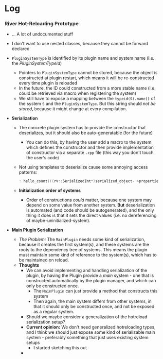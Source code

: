 # Log

### River Hot-Reloading Prototype



- ... A lot of undocumented stuff

- I don't want to use nested classes, because they cannot be forward declared

- `PluginSystemType` is identified by its plugin name and system name (i.e. the *PluginSystemTypeId*)

  - Pointers to `PluginSystemType` cannot be stored, because the object is constructed at plugin restart, which means it will be re-constructed every time plugin is reloaded
  - In the future, the ID could constructed from a more stable name (i.e. could be retrieved via macro when registering the system)
  - We still have to expose a mapping between the `typeid(S).name()` of the system `S` and the `PluginSystemType`. But this string should *not be stored*, because it might change at every compilation.

- **Serialization**

  - The concrete plugin system has to provide the constructor that deserializes, but it should also be auto-generatable (for the future)

    - You can do this, by having the user add a macro to the system which defines the constructor and then provide implementation of constructor via a separate `.cpp` file (this way you don't touch the user's code)

  - Not using templates to deserialize cause some annoying access patterns:
    ```c++
    : hello_count(((rv::SerializedInt*)serialized_object- >properties.at("hello_count"))->value)
    
    ```

  - **Initialization order of systems**

    - Order of constructions *could* matter, because one system may depend on some value from another system. **But** deserialization is automated (and code should be autogenerated), and the only thing it does is that it sets the direct values (i.e. no dereferencing of maybe-uninitialized-system).


- **Main Plugin Serialization**
  - *The Problem:*
    The `MainPlugin` needs some kind of serialization, because it creates the first system(s), and these systems are the roots to the dependency tree of systems. This means the plugin must maintain some kind of reference to the system(s), which has to be  maintained on reload.
  - **Thoughts**
    - We can avoid implementing and handling serialization of the plugin, by having the Plugin provide a *main* system - one that is constructed automatically by the plugin manager, and which can only be constructed once.
      - The `MainPlugin` can just provide a method that constructs this system
      - Then again, the main system differs from other systems, in that it should only be constructed once, and not be exposed as a regular system.
    - Should we maybe consider a generalization of the hotreload serialization setup?
    - **Current opinion:** We don't need generalized hotreloading types, and I think we should just expose some kind of serializable main system - preferably something that just uses existing system setups
      - I started sketching this out
    - 